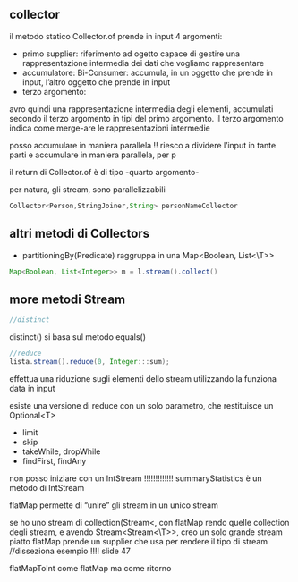 ## collector
il metodo statico Collector.of prende in input 4 argomenti:
- primo supplier: riferimento ad ogetto capace di gestire una rappresentazione intermedia dei dati che vogliamo rappresentare
- accumulatore: Bi-Consumer: accumula, in un oggetto che prende in input, l’altro oggetto che prende in input
- terzo argomento:

avro quindi una rappresentazione intermedia degli elementi, accumulati secondo il terzo argomento in tipi del primo argomento. il terzo argomento indica come merge-are le rappresentazioni intermedie 


posso accumulare in maniera parallela !! riesco a dividere l’input in tante parti e accumulare in maniera parallela, per p

il return di Collector.of è di tipo -quarto argomento-

per natura, gli stream, sono parallelizzabili

```java
Collector<Person,StringJoiner,String> personNameCollector
```

## altri metodi di Collectors
- partitioningBy(Predicate) raggruppa in una Map\<Boolean, List<\T>>
```java
Map<Boolean, List<Integer>> m = l.stream().collect()
```

## more metodi Stream
```java
//distinct
```
distinct() si basa sul metodo equals()

```java
//reduce 
lista.stream().reduce(0, Integer:::sum);
```
effettua una riduzione sugli elementi dello stream utilizzando la funziona data in input

esiste una versione di reduce con un solo parametro, che restituisce un Optional\<T>

- limit
- skip
- takeWhile, dropWhile
- findFirst, findAny


non posso iniziare con un IntStream !!!!!!!!!!!!!
summaryStatistics è un metodo di IntStream

flatMap permette di “unire” gli stream in un unico stream

 se ho uno stream di collection(Stream<\, con flatMap rendo quelle collection degli stream, e avendo Stream\<Stream<\T>>, creo un solo grande stream piatto
flatMap prende un supplier che usa per rendere il tipo di stream
//disseziona esempio !!!! slide 47

flatMapToInt come flatMap ma come ritorno